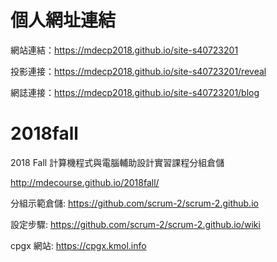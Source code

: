 # 個人網址連結
網站連結：https://mdecp2018.github.io/site-s40723201

投影連接：https://mdecp2018.github.io/site-s40723201/reveal

網誌連接：https://mdecp2018.github.io/site-s40723201/blog



# 2018fall
2018 Fall 計算機程式與電腦輔助設計實習課程分組倉儲

http://mdecourse.github.io/2018fall/

分組示範倉儲: https://github.com/scrum-2/scrum-2.github.io

設定步驟: https://github.com/scrum-2/scrum-2.github.io/wiki

cpgx 網站: https://cpgx.kmol.info
